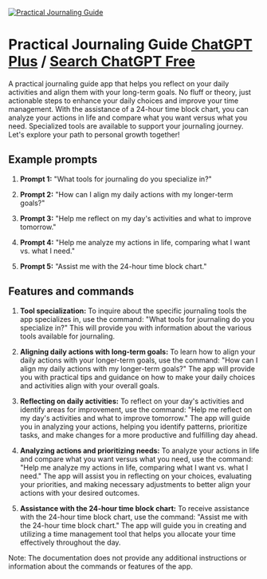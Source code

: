 
[![Practical Journaling Guide](https://files.oaiusercontent.com/file-s0mzDvAMkYWDXcVR1U9ESISF?se=2123-10-16T09%3A45%3A39Z&sp=r&sv=2021-08-06&sr=b&rscc=max-age%3D31536000%2C%20immutable&rscd=attachment%3B%20filename%3D3987a1fd-7021-4f4d-98c1-a2d850247bea.png&sig=MxyW95W11OQUntFdCuQ1wxLjtJEx7eTF0UoEjcs6jGM%3D)](https://chat.openai.com/g/g-XmLT1WY09-practical-journaling-guide)

# Practical Journaling Guide [ChatGPT Plus](https://chat.openai.com/g/g-XmLT1WY09-practical-journaling-guide) / [Search ChatGPT Free](https://gptcall.net/index.html#/?search=Practical%20Journaling%20Guide)

A practical journaling guide app that helps you reflect on your daily activities and align them with your long-term goals. No fluff or theory, just actionable steps to enhance your daily choices and improve your time management. With the assistance of a 24-hour time block chart, you can analyze your actions in life and compare what you want versus what you need. Specialized tools are available to support your journaling journey. Let's explore your path to personal growth together!

## Example prompts

1. **Prompt 1:** "What tools for journaling do you specialize in?"

2. **Prompt 2:** "How can I align my daily actions with my longer-term goals?"

3. **Prompt 3:** "Help me reflect on my day's activities and what to improve tomorrow."

4. **Prompt 4:** "Help me analyze my actions in life, comparing what I want vs. what I need."

5. **Prompt 5:** "Assist me with the 24-hour time block chart."


## Features and commands

1. **Tool specialization:** To inquire about the specific journaling tools the app specializes in, use the command: "What tools for journaling do you specialize in?" This will provide you with information about the various tools available for journaling.

2. **Aligning daily actions with long-term goals:** To learn how to align your daily actions with your longer-term goals, use the command: "How can I align my daily actions with my longer-term goals?" The app will provide you with practical tips and guidance on how to make your daily choices and activities align with your overall goals.

3. **Reflecting on daily activities:** To reflect on your day's activities and identify areas for improvement, use the command: "Help me reflect on my day's activities and what to improve tomorrow." The app will guide you in analyzing your actions, helping you identify patterns, prioritize tasks, and make changes for a more productive and fulfilling day ahead.

4. **Analyzing actions and prioritizing needs:** To analyze your actions in life and compare what you want versus what you need, use the command: "Help me analyze my actions in life, comparing what I want vs. what I need." The app will assist you in reflecting on your choices, evaluating your priorities, and making necessary adjustments to better align your actions with your desired outcomes.

5. **Assistance with the 24-hour time block chart:** To receive assistance with the 24-hour time block chart, use the command: "Assist me with the 24-hour time block chart." The app will guide you in creating and utilizing a time management tool that helps you allocate your time effectively throughout the day.

Note: The documentation does not provide any additional instructions or information about the commands or features of the app.


